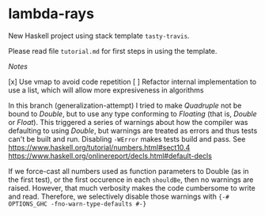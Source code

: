 lambda-rays
==========

New Haskell project using stack template `tasty-travis`.

Please read file `tutorial.md` for first steps in using the template.

*Notes*


[x] Use vmap to avoid code repetition
[ ] Refactor internal implementation to use a list, which will allow more expresiveness in algorithms 


In this branch (generalization-attempt) I tried to make *Quadruple* not be bound to *Double*, but to use any type conforming to *Floating* (that is, *Double* or *Float*). This triggered a series of warnings about how the compiler was defaulting to using *Double*, but warnings are treated as errors and thus tests can't be built and run. Disabling `-WError` makes tests build and pass. See https://www.haskell.org/tutorial/numbers.html#sect10.4 https://www.haskell.org/onlinereport/decls.html#default-decls

If we force-cast all numbers used as function parameters to Double (as in the first test), or the first occurence in each `shouldBe`, then no warnings are raised. However, that much verbosity makes the code cumbersome to write and read. Therefore, we selectively disable those warnings with `{-# OPTIONS_GHC -fno-warn-type-defaults #-}`